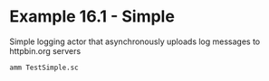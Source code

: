 # Example 16.1 - Simple
Simple logging actor that asynchronously uploads log messages to httpbin.org
servers

```bash
amm TestSimple.sc
```
